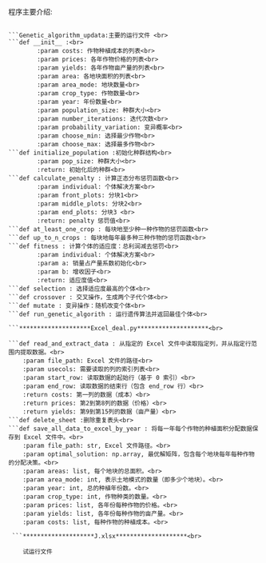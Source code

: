 程序主要介绍:

```************Genetic_algorithm_updata.py************ <br>

```Genetic_algorithm_updata:主要的运行文件 <br> 
```def __init__ :<br>
        :param costs: 作物种植成本的列表<br>
        :param prices: 各年作物价格的列表<br>
        :param yields: 各年作物亩产量的列表<br>
        :param area: 各地块面积的列表<br>
        :param area_mode: 地块数量<br>
        :param crop_type: 作物数量<br>
        :param year: 年份数量<br>
        :param population_size: 种群大小<br>
        :param number_iterations: 迭代次数<br>
        :param probability_variation: 变异概率<br>
        :param choose_min: 选择最少作物<br>
        :param choose_max: 选择最多作物<br>
```def initialize_population :初始化种群结构<br>
        :param pop_size: 种群大小<br>
        :return: 初始化后的种群<br>
```def calculate_penalty : 计算正态分布惩罚函数<br>
        :param individual: 个体解决方案<br>
        :param front_plots: 分块1<br>
        :param middle_plots: 分块2<br>
        :param end_plots: 分块3 <br>
        :return: penalty 惩罚值<br>
```def at_least_one_crop : 每块地至少种一种作物的惩罚函数<br>
```def up_to_n_crops : 每块地每年最多种三种作物的惩罚函数<br>
```def fitness : 计算个体的适应度：总利润减去惩罚<br>
        :param individual: 个体解决方案<br>
        :param a: 销量占产量系数初始化<br>
        :param b: 增收因子<br>
        :return: 适应度值<br>
```def selection : 选择适应度最高的个体<br>
```def crossover : 交叉操作，生成两个子代个体<br>
```def mutate : 变异操作：随机改变个体<br>
```def run_genetic_algorith : 运行遗传算法并返回最佳个体<br>

```********************Excel_deal.py********************<br>

```def read_and_extract_data : 从指定的 Excel 文件中读取指定列，并从指定行范围内提取数据。<br>
    :param file_path: Excel 文件的路径<br>
    :param usecols: 需要读取的列的索引列表<br>
    :param start_row: 读取数据的起始行（基于 0 索引）<br>
    :param end_row: 读取数据的结束行（包含 end_row 行）<br>
    :return costs: 第一列的数据（成本）<br>
    :return prices: 第2到第8列的数据（价格）<br>
    :return yields: 第9到第15列的数据（亩产量）<br>
```def delete_sheet :删除重复表头<br>
```def save_all_data_to_excel_by_year : 将每一年每个作物的种植面积分配数据保存到 Excel 文件中。<br>
    :param file_path: str, Excel 文件路径。<br>
    :param optimal_solution: np.array, 最优解矩阵，包含每个地块每年每种作物的分配决策。<br>
    :param areas: list, 每个地块的总面积。<br>
    :param area_mode: int, 表示土地模式的数量（即多少个地块）。<br>
    :param year: int, 总的种植年份数。<br>
    :param crop_type: int, 作物种类的数量。<br>
    :param prices: list, 各年份每种作物的价格。<br>
    :param yields: list, 各年份每种作物的亩产量。<br>
    :param costs: list, 每种作物的种植成本。<br>

 ```********************J.xlsx********************<br>

    试运行文件
